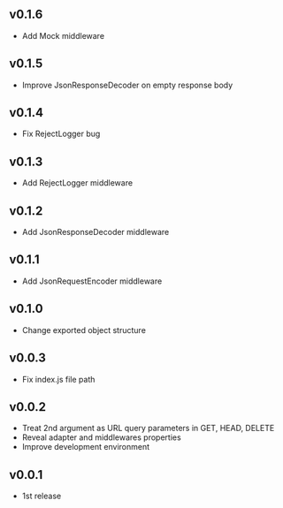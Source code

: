 ## v0.1.6
- Add Mock middleware

## v0.1.5
- Improve JsonResponseDecoder on empty response body

## v0.1.4
- Fix RejectLogger bug

## v0.1.3
- Add RejectLogger middleware

## v0.1.2
- Add JsonResponseDecoder middleware

## v0.1.1
- Add JsonRequestEncoder middleware

## v0.1.0
- Change exported object structure

## v0.0.3
- Fix index.js file path

## v0.0.2
- Treat 2nd argument as URL query parameters in GET, HEAD, DELETE
- Reveal adapter and middlewares properties
- Improve development environment

## v0.0.1
- 1st release
